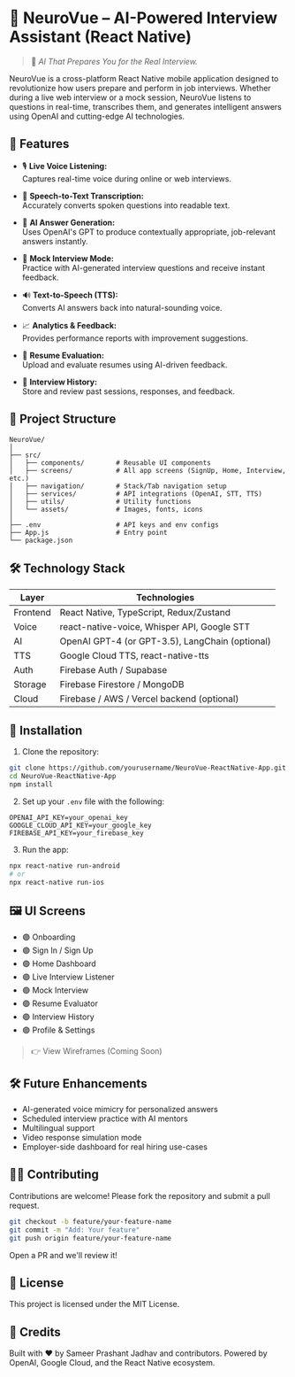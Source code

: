 # 🧠 NeuroVue – AI-Powered Interview Assistant (React Native)

> 🚀 *AI That Prepares You for the Real Interview.*

NeuroVue is a cross-platform React Native mobile application designed to revolutionize how users prepare and perform in job interviews. Whether during a live web interview or a mock session, NeuroVue listens to questions in real-time, transcribes them, and generates intelligent answers using OpenAI and cutting-edge AI technologies.

## 📱 Features

- 🎙️ **Live Voice Listening:**  
  Captures real-time voice during online or web interviews.

- 📝 **Speech-to-Text Transcription:**  
  Accurately converts spoken questions into readable text.

- 🤖 **AI Answer Generation:**  
  Uses OpenAI's GPT to produce contextually appropriate, job-relevant answers instantly.

- 💬 **Mock Interview Mode:**  
  Practice with AI-generated interview questions and receive instant feedback.

- 🔊 **Text-to-Speech (TTS):**  
  Converts AI answers back into natural-sounding voice.

- 📈 **Analytics & Feedback:**  
  Provides performance reports with improvement suggestions.

- 📜 **Resume Evaluation:**  
  Upload and evaluate resumes using AI-driven feedback.

- 🧾 **Interview History:**  
  Store and review past sessions, responses, and feedback.

## 📂 Project Structure

```plaintext
NeuroVue/
│
├── src/
│   ├── components/        # Reusable UI components
│   ├── screens/           # All app screens (SignUp, Home, Interview, etc.)
│   ├── navigation/        # Stack/Tab navigation setup
│   ├── services/          # API integrations (OpenAI, STT, TTS)
│   ├── utils/             # Utility functions
│   └── assets/            # Images, fonts, icons
│
├── .env                   # API keys and env configs
├── App.js                 # Entry point
└── package.json
```

## 🛠️ Technology Stack

| Layer | Technologies |
|-------|--------------|
| Frontend | React Native, TypeScript, Redux/Zustand |
| Voice | react-native-voice, Whisper API, Google STT |
| AI | OpenAI GPT-4 (or GPT-3.5), LangChain (optional) |
| TTS | Google Cloud TTS, react-native-tts |
| Auth | Firebase Auth / Supabase |
| Storage | Firebase Firestore / MongoDB |
| Cloud | Firebase / AWS / Vercel backend (optional) |

## 🔧 Installation

1. Clone the repository:
```bash
git clone https://github.com/yourusername/NeuroVue-ReactNative-App.git
cd NeuroVue-ReactNative-App
npm install
```

2. Set up your `.env` file with the following:
```env
OPENAI_API_KEY=your_openai_key
GOOGLE_CLOUD_API_KEY=your_google_key
FIREBASE_API_KEY=your_firebase_key
```

3. Run the app:
```bash
npx react-native run-android
# or
npx react-native run-ios
```

## 🖼️ UI Screens

- 🟣 Onboarding
- 🟣 Sign In / Sign Up
- 🟣 Home Dashboard
- 🟣 Live Interview Listener
- 🟣 Mock Interview
- 🟣 Resume Evaluator
- 🟣 Interview History
- 🟣 Profile & Settings

> 👉 View Wireframes (Coming Soon)

## 🛠️ Future Enhancements

- AI-generated voice mimicry for personalized answers
- Scheduled interview practice with AI mentors
- Multilingual support
- Video response simulation mode
- Employer-side dashboard for real hiring use-cases

## 🧑‍💻 Contributing

Contributions are welcome! Please fork the repository and submit a pull request.

```bash
git checkout -b feature/your-feature-name
git commit -m "Add: Your feature"
git push origin feature/your-feature-name
```

Open a PR and we'll review it!

## 📜 License

This project is licensed under the MIT License.

## 🤝 Credits

Built with ❤️ by Sameer Prashant Jadhav and contributors.
Powered by OpenAI, Google Cloud, and the React Native ecosystem. 